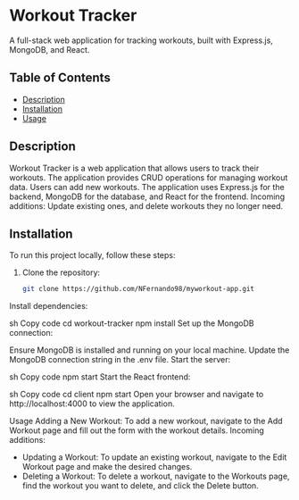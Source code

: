# Workout Tracker

A full-stack web application for tracking workouts, built with Express.js, MongoDB, and React.

## Table of Contents

- [Description](#description)
- [Installation](#installation)
- [Usage](#usage)

## Description

Workout Tracker is a web application that allows users to track their workouts. The application provides CRUD operations for managing workout data. Users can add new workouts.
The application uses Express.js for the backend, MongoDB for the database, and React for the frontend.
Incoming additions: Update existing ones, and delete workouts they no longer need. 

## Installation

To run this project locally, follow these steps:

1. Clone the repository:

   ```sh
   git clone https://github.com/NFernando98/myworkout-app.git
Install dependencies:

sh
Copy code
cd workout-tracker
npm install
Set up the MongoDB connection:

Ensure MongoDB is installed and running on your local machine.
Update the MongoDB connection string in the .env file.
Start the server:

sh
Copy code
npm start
Start the React frontend:

sh
Copy code
cd client
npm start
Open your browser and navigate to http://localhost:4000 to view the application.

Usage
Adding a New Workout: To add a new workout, navigate to the Add Workout page and fill out the form with the workout details.
Incoming additions:
- Updating a Workout: To update an existing workout, navigate to the Edit Workout page and make the desired changes.
- Deleting a Workout: To delete a workout, navigate to the Workouts page, find the workout you want to delete, and click the Delete button.

